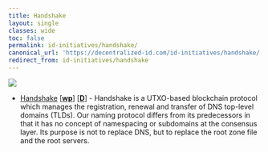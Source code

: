 ```yaml
---
title: Handshake
layout: single
classes: wide
toc: false
permalink: id-initiatives/handshake/
canonical_url: 'https://decentralized-id.com/id-initiatives/handshake/'
redirect_from: id-initiatives/handshake
---
```


<img src="https://i.imgur.com/lhHnC8w.png"/>

* [Handshake](https://handshake.org) [[**wp**](https://handshake.org/files/handshake.txt)] [[**D**](https://handshake-org.github.io/)] - Handshake is a UTXO-based blockchain protocol which manages the registration, renewal and transfer of DNS top-level domains (TLDs). Our naming protocol differs from its predecessors in that it has no concept of namespacing or subdomains at the consensus layer. Its purpose is not to replace DNS, but to replace the root zone file and the root servers.
